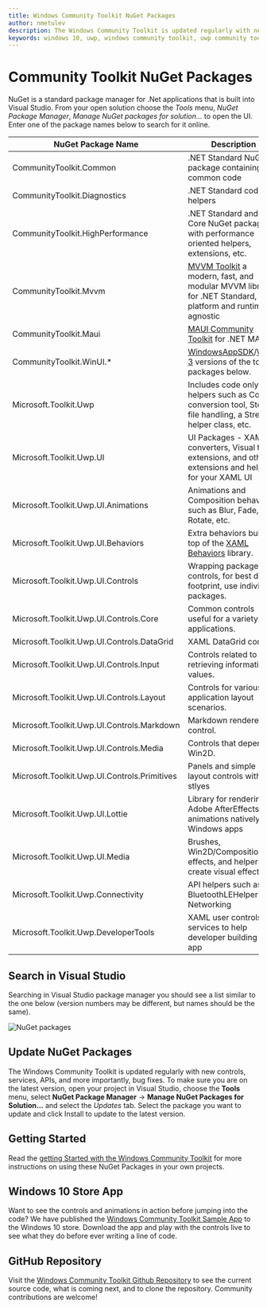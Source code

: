 ```yaml
---
title: Windows Community Toolkit NuGet Packages
author: nmetulev
description: The Windows Community Toolkit is updated regularly with new controls, services, APIs, and more importantly, bug fixes. Make sure to regularly update your nuget packages
keywords: windows 10, uwp, windows community toolkit, uwp community toolkit, uwp toolkit, nuget, visual studio
---
```


# Community Toolkit NuGet Packages

NuGet is a standard package manager for .Net applications that is built into Visual Studio. From your open solution choose the *Tools* menu, *NuGet Package Manager*, *Manage NuGet packages for solution...* to open the UI.  Enter one of the package names below to search for it online.

| NuGet Package Name | Description |
| --- | --- |
| CommunityToolkit.Common | .NET Standard NuGet package containing common code |
| CommunityToolkit.Diagnostics | .NET Standard code helpers |
| CommunityToolkit.HighPerformance | .NET Standard and .NET Core NuGet package with performance oriented helpers, extensions, etc. |
| CommunityToolkit.Mvvm | [MVVM Toolkit](/dotnet/communitytoolkit/mvvm/) a modern, fast, and modular MVVM library for .NET Standard, platform and runtime agnostic |
| CommunityToolkit.Maui | [MAUI Community Toolkit](/dotnet/communitytoolkit/maui) for .NET MAUI |
| CommunityToolkit.WinUI.* | [WindowsAppSDK](/windows/apps/windows-app-sdk)/[WinUI 3](/windows/apps/winui/winui3) versions of the toolkit packages below. |
| Microsoft.Toolkit.Uwp | Includes code only helpers such as Colors conversion tool, Storage file handling, a Stream helper class, etc. |
| Microsoft.Toolkit.Uwp.UI | UI Packages - XAML converters, Visual tree extensions, and other extensions and helpers for your XAML UI |
| Microsoft.Toolkit.Uwp.UI.Animations | Animations and Composition behaviors such as Blur, Fade, Rotate, etc. |
| Microsoft.Toolkit.Uwp.UI.Behaviors | Extra behaviors built on top of the [XAML Behaviors](https://github.com/microsoft/XamlBehaviors/wiki) library. |
| Microsoft.Toolkit.Uwp.UI.Controls | Wrapping package of all controls, for best disk footprint, use individual packages. |
| Microsoft.Toolkit.Uwp.UI.Controls.Core | Common controls useful for a variety of applications. |
| Microsoft.Toolkit.Uwp.UI.Controls.DataGrid | XAML DataGrid control |
| Microsoft.Toolkit.Uwp.UI.Controls.Input | Controls related to retrieving information or values. |
| Microsoft.Toolkit.Uwp.UI.Controls.Layout | Controls for various application layout scenarios. |
| Microsoft.Toolkit.Uwp.UI.Controls.Markdown | Markdown renderer control. |
| Microsoft.Toolkit.Uwp.UI.Controls.Media | Controls that depend on Win2D. |
| Microsoft.Toolkit.Uwp.UI.Controls.Primitives | Panels and simple layout controls without stlyes |
| Microsoft.Toolkit.Uwp.UI.Lottie | Library for rendering Adobe AfterEffects animations natively in Windows apps |
| Microsoft.Toolkit.Uwp.UI.Media | Brushes, Win2D/Composition effects, and helpers to create visual effects  |
| Microsoft.Toolkit.Uwp.Connectivity | API helpers such as BluetoothLEHelper and Networking |
| Microsoft.Toolkit.Uwp.DeveloperTools | XAML user controls and services to help developer building their app |

## Search in Visual Studio

Searching in Visual Studio package manager you should see a list similar to the one below (version numbers may be different, but names should be the same).

![NuGet packages](resources/images/NugetPackages.png "Nuget Packages")

## Update NuGet Packages

The Windows Community Toolkit is updated regularly with new controls, services, APIs, and more importantly, bug fixes. To make sure you are on the latest version, open your project in Visual Studio, choose the **Tools** menu, select **NuGet Package Manager** -> **Manage NuGet Packages for Solution...** and select the *Updates* tab. Select the package you want to update and click Install to update to the latest version.

## Getting Started

Read the [getting Started with the Windows Community Toolkit](getting-started.md) for more instructions on using these NuGet Packages in your own projects.

## Windows 10 Store App

Want to see the controls and animations in action before jumping into the code?  We have published the [Windows Community Toolkit Sample App](https://aka.ms/windowstoolkitapp) to the Windows 10 store.  Download the app and play with the controls live to see what they do before ever writing a line of code.

## GitHub Repository

Visit the [Windows Community Toolkit Github Repository](https://aka.ms/uwptoolkit) to see the current source code, what is coming next, and to clone the repository.  Community contributions are welcome!
